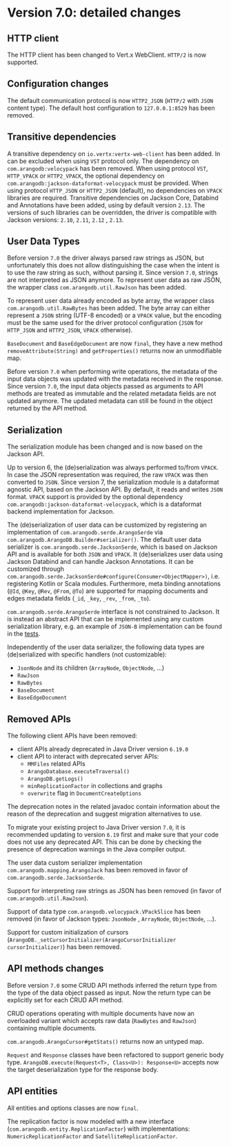# Version 7.0: detailed changes

## HTTP client

The HTTP client has been changed to Vert.x WebClient. `HTTP/2` is now supported.

## Configuration changes

The default communication protocol is now `HTTP2_JSON` (`HTTP/2` with `JSON` content type).
The default host configuration to `127.0.0.1:8529` has been removed. 

## Transitive dependencies

A transitive dependency on `io.vertx:vertx-web-client` has been added. In can be excluded when using `VST` protocol
only.
The dependency on `com.arangodb:velocypack` has been removed.
When using protocol `VST`, `HTTP_VPACK` or `HTTP2_VPACK`, the optional dependency
on `com.arangodb:jackson-dataformat-velocypack`
must be provided.
When using protocol `HTTP_JSON` or `HTTP2_JSON` (default), no dependencies on `VPACK` libraries are required.
Transitive dependencies on Jackson Core, Databind and Annotations have been added, using by default version `2.13`.
The versions of such libraries can be overridden, the driver is compatible with Jackson versions: `2.10`, `2.11`, `2.12`
, `2.13`.

## User Data Types

Before version `7.0` the driver always parsed raw strings as JSON, but unfortunately this does not allow distinguishing
the case when the intent is to use the raw string as such, without parsing it. Since version `7.0`, strings are not
interpreted as JSON anymore. To represent user data as raw JSON, the wrapper class `com.arangodb.util.RawJson` has been
added.

To represent user data already encoded as byte array, the wrapper class `com.arangodb.util.RawBytes` has been added.
The byte array can either represent a `JSON` string (UTF-8 encoded) or a `VPACK` value, but the encoding must be the
same used for the driver protocol configuration (`JSON` for `HTTP_JSON` and `HTTP2_JSON`, `VPACK` otherwise).

`BaseDocument` and `BaseEdgeDocument` are now `final`, they have a new method `removeAttribute(String)`
and `getProperties()` returns now an unmodifiable map.

Before version `7.0` when performing write operations, the metadata of the input data objects was updated with the
metadata received in the response. Since version `7.0`, the input data objects passed as arguments to API methods are
treated as immutable and the related metadata fields are not updated anymore. The updated metadata can still be found in
the object returned by the API method.

## Serialization

The serialization module has been changed and is now based on the Jackson API.

Up to version 6, the (de)serialization was always performed to/from `VPACK`. In case the JSON representation was
required,
the raw `VPACK` was then converted to `JSON`. Since version 7, the serialization module is a dataformat agnostic API,
based
on the Jackson API. By default, it reads and writes `JSON` format. `VPACK` support is provided by the optional
dependency `com.arangodb:jackson-dataformat-velocypack`, which is a dataformat backend implementation for Jackson.

The (de)serialization of user data can be customized by registering an implementation
of `com.arangodb.serde.ArangoSerde` via `com.arangodb.ArangoDB.Builder#serializer()`.
The default user data serializer is `com.arangodb.serde.JacksonSerde`, which is based on Jackson API and is available
for both `JSON` and `VPACK`. It (de)serializes user data using Jackson Databind and can handle Jackson Annotations.
It can be customized through `com.arangodb.serde.JacksonSerde#configure(Consumer<ObjectMapper>)`,
i.e. registering Kotlin or Scala modules. Furthermore, meta binding annotations (`@Id`, `@Key`, `@Rev`, `@From`, `@To`)
are supported for mapping documents and edges metadata fields (`_id`, `_key`, `_rev`, `_from`, `_to`).

`com.arangodb.serde.ArangoSerde` interface is not constrained to Jackson. It is instead an abstract API that can be
implemented using any custom serialization library, e.g. an example of `JSON-B` implementation can be found in
the [tests](../src/test/java/com/arangodb/serde/JsonbSerdeImpl.java).

Independently of the user data serializer, the following data types are (de)serialized with specific handlers (not
customizable):

- `JsonNode` and its children (`ArrayNode`, `ObjectNode`, ...)
- `RawJson`
- `RawBytes`
- `BaseDocument`
- `BaseEdgeDocument`

## Removed APIs

The following client APIs have been removed:

- client APIs already deprecated in Java Driver version `6.19.0`
- client API to interact with deprecated server APIs:
    - `MMFiles` related APIs
    - `ArangoDatabase.executeTraversal()`
    - `ArangoDB.getLogs()`
    - `minReplicationFactor` in collections and graphs
    - `overwrite` flag in `DocumentCreateOptions`

The deprecation notes in the related javadoc contain information about the reason of the deprecation and suggest
migration alternatives to use.

To migrate your existing project to Java Driver version `7.0`, it is recommended updating to version `6.19` first and
make sure that your code does not use any deprecated API. This can be done by checking the presence of deprecation
warnings in the Java compiler output.

The user data custom serializer implementation `com.arangodb.mapping.ArangoJack` has been removed in favor
of `com.arangodb.serde.JacksonSerde`.

Support for interpreting raw strings as JSON has been removed (in favor of `com.arangodb.util.RawJson`).

Support of data type `com.arangodb.velocypack.VPackSlice` has been removed (in favor of Jackson types: `JsonNode`
, `ArrayNode`, `ObjectNode`, ...).

Support for custom initialization of
cursors (`ArangoDB._setCursorInitializer(ArangoCursorInitializer cursorInitializer)`) has been removed.

## API methods changes

Before version `7.0` some CRUD API methods inferred the return type from the type of the data object passed as input.
Now the return type can be explicitly set for each CRUD API method.

CRUD operations operating with multiple documents have now an overloaded variant which accepts raw data (`RawBytes`
and `RawJson`) containing multiple documents.

`com.arangodb.ArangoCursor#getStats()` returns now an untyped map.

`Request` and `Response` classes have been refactored to support generic body
type. `ArangoDB.execute(Request<T>, Class<U>): Response<U>` accepts now the target deserialization type for the response
body.

## API entities

All entities and options classes are now `final`.

The replication factor is now modeled with a new interface (`com.arangodb.entity.ReplicationFactor`) with
implementations: `NumericReplicationFactor` and `SatelliteReplicationFactor`.
